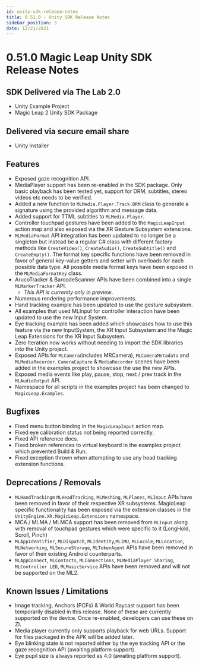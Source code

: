 ```yaml
---
id: unity-sdk-release-notes
title: 0.51.0 - Unity SDK Release Notes
sidebar_position: 3
date: 12/21/2021
---
```


# 0.51.0 Magic Leap Unity SDK Release Notes

## SDK Delivered via The Lab 2.0

- Unity Example Project
- Magic Leap 2 Unity SDK Package

## Delivered via secure email share

- Unity Installer

## Features  

- Exposed gaze recognition API.
- MediaPlayer support has been re-enabled in the SDK package. Only basic playback has been tested yet, support for DRM, subtitles, stereo videos etc needs to be verified.
- Added a new function to `MLMedia.Player.Track.DRM` class to generate a signature using the provided algorithm and message data.
- Added support for TTML subtitles to `MLMedia.Player`.
- Controller touchpad gestures have been added to the `MagicLeapInput` action map and also exposed via the XR Gesture Subsystem extensions.
- `MLMediaFormat` API integration has been updated to no longer be a singleton but instead be a regular C# class with different factory methods like `CreateVideo()`, `CreateAudio()`, `CreateSubtitle()` and `CreateEmpty()`. The format key specific functions have been removed in favor of general key-value getters and setter with overloads for each possible data type. All possible media format keys have been exposed in the `MLMediaFormatKey` class.
- ArucoTracker & BarcodeScanner APIs have been combined into a single `MLMarkerTracker` API.
  - *This API is currently only in preview*.
- Numerous rendering performance improvements.
- Hand tracking example has been updated to use the gesture subsystem.
- All examples that used MLInput for controller interaction have been updated to use the new Input System.
- Eye tracking example has been added which showcases how to use this feature via the new InputSystem, the XR Input Subsystem and the Magic Leap Extensions for the XR Input Subsystem.
- Zero Iteration now works without needing to import the SDK libraries into the Unity project.
- Exposed APIs for `MLCamera`(includes MRCamera), `MLCameraMetadata` and `MLMediaRecorder`. `CameraCapture` & `MediaRecorder` scenes have been added in the examples project to showcase the use the new APIs.
- Exposed media events like play, pause, stop, next / prev track in the `MLAudioOutput` API.
- Namespace for all scripts in the examples project has been changed to `MagicLeap.Examples`.

## Bugfixes  

- Fixed menu button binding in the `MagicLeapInput` action map.
- Fixed eye calibration status not being reported correctly.
- Fixed API reference docs.
- Fixed broken references to virtual keyboard in the examples project which prevented Build & Run.
- Fixed exception thrown when attempting to use any head tracking extension functions.

## Deprecations / Removals  

- `MLHandTrackingm` `MLHeadTracking`, `MLMeshing`, `MLPlanes`, `MLInput` APIs have been removed in favor of their respective XR subsystems. MagicLeap specific functionality has been exposed via the extension classes in the `UnityEngine.XR.MagicLeap.Extensions` namespace.
- MCA / MLMA / MLMCA support has been removed from `MLInput` along with removal of touchpad gestures which were specific to it (LongHold, Scroll, Pinch)
- `MLAppIdentifier`, `MLDispatch`, `MLIdentity`,`MLIMU`, `MLLocale`, `MLLocation`, `MLNetworking`, `MLSecureStorage`, `MLTokenAgent` APIs have been removed in favor of their existing Android counterparts.
- `MLAppConnect`, `MLContacts`, `MLConnections`, `MLMediaPlayer Sharing`, `MLController LED`, `MLMusicService` APIs have been removed and will not be supported on the ML2.

## Known Issues / Limitations  

- Image tracking, Anchors (PCFs) & World Raycast support has been temporarily disabled in this release. None of these are currently supported on the device. Once re-enabled, developers can use these on ZI.
- Media player currently only supports playback for web URLs. Support for files packaged in the APK will be added later.
- Eye blinking state is not reported either by the eye tracking API or the gaze recognition API (awaiting platform support).
- Eye pupil size is always reported as 4.0 (awaiting platform support).
